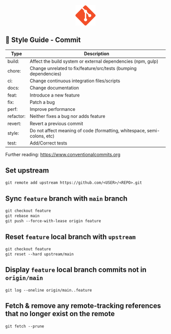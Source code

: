 <div align="center">
  <a href="https://git-scm.com/"><img src="https://github.com/devicons/devicon/blob/master/icons/git/git-plain.svg" title="Git" alt="Git" width="64" height="64"></a>
</div>

## :book: Style Guide - Commit

| Type      | Description                                                              |
| --------- | ------------------------------------------------------------------------ |
| build:    | Affect the build system or external dependencies (npm, gulp)             |
| chore:    | Change unrelated to fix/feature/src/tests (bumping dependencies)         |
| ci:       | Change continuous integration files/scripts                              |
| docs:     | Change documentation                                                     |
| feat:     | Introduce a new feature                                                  |
| fix:      | Patch a bug                                                              |
| perf:     | Improve performance                                                      |
| refactor: | Neither fixes a bug nor adds feature                                     |
| revert:   | Revert a previous commit                                                 |
| style:    | Do not affect meaning of code (formatting, whitespace, semi-colons, etc) |
| test:     | Add/Correct tests                                                        |

Further reading: https://www.conventionalcommits.org

## Set upstream

```gitattributes
git remote add upstream https://github.com/<USER>/<REPO>.git
```

## Sync `feature` branch with `main` branch

```gitattributes
git checkout feature
git rebase main
git push --force-with-lease origin feature
```

## Reset `feature` local branch with `upstream`

```gitattributes
git checkout feature
git reset --hard upstream/main
```

## Display `feature` local branch commits not in `origin/main`

```gitattributes
git log --oneline origin/main..feature
```

## Fetch & remove any remote-tracking references that no longer exist on the remote

```gitattributes
git fetch --prune
```
